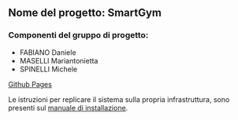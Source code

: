 ## Nome del progetto: SmartGym

### Componenti del gruppo di progetto:
- FABIANO Daniele
- MASELLI Mariantonietta
- SPINELLI Michele

[Github Pages](https://tensa53.github.io/SmartGym/)

Le istruzioni per replicare il sistema sulla propria infrastruttura, sono presenti sul [manuale di
installazione](https://github.com/Tensa53/SmartGym/blob/main/docs/documenti/thISTeam_MDI.pdf).
